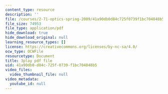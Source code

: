 ```yaml
---
content_type: resource
description: ''
file: /courses/2-71-optics-spring-2009/41a90db0d84c725f0739f1bc704848b5_gAL5fCEBfac.pdf
file_size: 74953
file_type: application/pdf
hide_download: true
hide_download_original: null
learning_resource_types: []
license: https://creativecommons.org/licenses/by-nc-sa/4.0/
ocw_type: OCWFile
resourcetype: Document
title: 3play pdf file
uid: 41a90db0-d84c-725f-0739-f1bc704848b5
video_files:
  video_thumbnail_file: null
video_metadata:
  youtube_id: null
---
```

